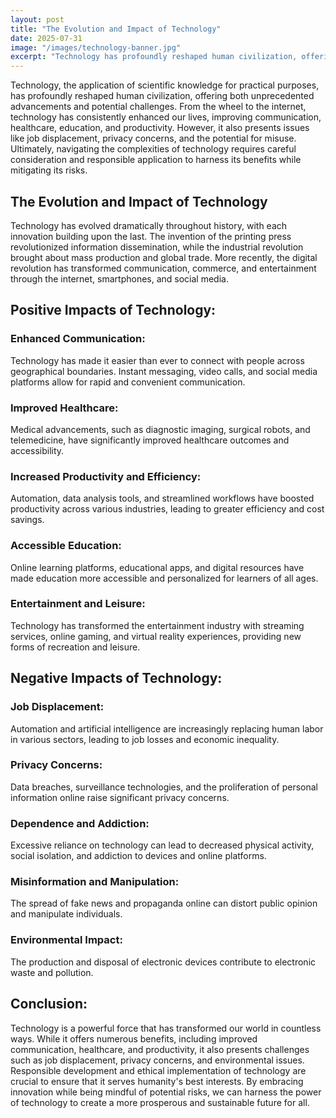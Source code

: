 ```yaml
---
layout: post
title: "The Evolution and Impact of Technology"
date: 2025-07-31
image: "/images/technology-banner.jpg"
excerpt: "Technology has profoundly reshaped human civilization, offering both unprecedented advancements and potential challenges."
---
```


Technology, the application of scientific knowledge for practical purposes, has profoundly reshaped human civilization, offering both unprecedented advancements and potential challenges. From the wheel to the internet, technology has consistently enhanced our lives, improving communication, healthcare, education, and productivity. However, it also presents issues like job displacement, privacy concerns, and the potential for misuse. Ultimately, navigating the complexities of technology requires careful consideration and responsible application to harness its benefits while mitigating its risks. 

## The Evolution and Impact of Technology 

Technology has evolved dramatically throughout history, with each innovation building upon the last. The invention of the printing press revolutionized information dissemination, while the industrial revolution brought about mass production and global trade. More recently, the digital revolution has transformed communication, commerce, and entertainment through the internet, smartphones, and social media. 

## Positive Impacts of Technology:

### Enhanced Communication:
Technology has made it easier than ever to connect with people across geographical boundaries. Instant messaging, video calls, and social media platforms allow for rapid and convenient communication. 

### Improved Healthcare:
Medical advancements, such as diagnostic imaging, surgical robots, and telemedicine, have significantly improved healthcare outcomes and accessibility. 

### Increased Productivity and Efficiency:
Automation, data analysis tools, and streamlined workflows have boosted productivity across various industries, leading to greater efficiency and cost savings. 

### Accessible Education:
Online learning platforms, educational apps, and digital resources have made education more accessible and personalized for learners of all ages. 

### Entertainment and Leisure:
Technology has transformed the entertainment industry with streaming services, online gaming, and virtual reality experiences, providing new forms of recreation and leisure. 

## Negative Impacts of Technology:

### Job Displacement:
Automation and artificial intelligence are increasingly replacing human labor in various sectors, leading to job losses and economic inequality. 

### Privacy Concerns:
Data breaches, surveillance technologies, and the proliferation of personal information online raise significant privacy concerns. 

### Dependence and Addiction:
Excessive reliance on technology can lead to decreased physical activity, social isolation, and addiction to devices and online platforms. 

### Misinformation and Manipulation:
The spread of fake news and propaganda online can distort public opinion and manipulate individuals. 

### Environmental Impact:
The production and disposal of electronic devices contribute to electronic waste and pollution. 

## Conclusion:

Technology is a powerful force that has transformed our world in countless ways. While it offers numerous benefits, including improved communication, healthcare, and productivity, it also presents challenges such as job displacement, privacy concerns, and environmental issues. Responsible development and ethical implementation of technology are crucial to ensure that it serves humanity's best interests. By embracing innovation while being mindful of potential risks, we can harness the power of technology to create a more prosperous and sustainable future for all. 